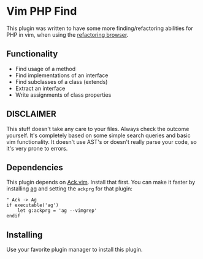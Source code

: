# Vim PHP Find

This plugin was written to have some more finding/refactoring abilities for PHP in vim, when using the [refactoring browser](https://github.com/vim-php/vim-php-refactoring).


## Functionality

- Find usage of a method
- Find implementations of an interface
- Find subclasses of a class (extends)
- Extract an interface
- Write assignments of class properties


## DISCLAIMER

This stuff doesn't take any care to your files. Always check the outcome yourself. It's completely based on some simple search queries and basic vim functionality. It doesn't use AST's or doesn't really parse your code, so it's very prone to errors.


## Dependencies

This plugin depends on [Ack.vim](https://github.com/mileszs/ack.vim). Install that first. You can make it faster by installing [ag](https://github.com/ggreer/the_silver_searcher) and setting the `ackprg` for that plugin:

```vim
" Ack -> Ag
if executable('ag')
    let g:ackprg = 'ag --vimgrep'
endif
```


## Installing

Use your favorite plugin manager to install this plugin.

